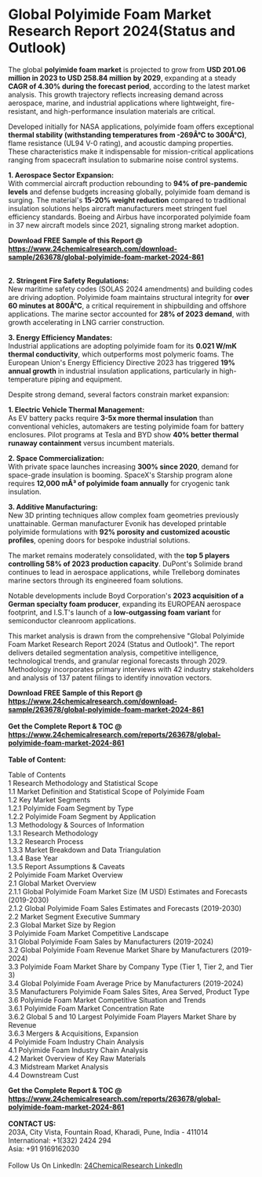 <h1>Global Polyimide Foam Market Research Report 2024(Status and Outlook)</h1><p>The global <strong>polyimide foam market</strong> is projected to grow from <strong>USD 201.06 million in 2023 to USD 258.84 million by 2029</strong>, expanding at a steady <strong>CAGR of 4.30% during the forecast period</strong>, according to the latest market analysis. This growth trajectory reflects increasing demand across aerospace, marine, and industrial applications where lightweight, fire-resistant, and high-performance insulation materials are critical.</p><p>Developed initially for NASA applications, polyimide foam offers exceptional <strong>thermal stability (withstanding temperatures from -269Â°C to 300Â°C)</strong>, flame resistance (UL94 V-0 rating), and acoustic damping properties. These characteristics make it indispensable for mission-critical applications ranging from spacecraft insulation to submarine noise control systems.</p><p><strong>1. Aerospace Sector Expansion:</strong><br>
With commercial aircraft production rebounding to <strong>94% of pre-pandemic levels</strong> and defense budgets increasing globally, polyimide foam demand is surging. The material's <strong>15-20% weight reduction</strong> compared to traditional insulation solutions helps aircraft manufacturers meet stringent fuel efficiency standards. Boeing and Airbus have incorporated polyimide foam in 37 new aircraft models since 2021, signaling strong market adoption.</p><div><b>Download FREE Sample of this Report @ 
            <a href="https://www.24chemicalresearch.com/download-sample/263678/global-polyimide-foam-market-2024-861">
            https://www.24chemicalresearch.com/download-sample/263678/global-polyimide-foam-market-2024-861</a></b></div><br><p><strong>2. Stringent Fire Safety Regulations:</strong><br>
New maritime safety codes (SOLAS 2024 amendments) and building codes are driving adoption. Polyimide foam maintains structural integrity for <strong>over 60 minutes at 800Â°C</strong>, a critical requirement in shipbuilding and offshore applications. The marine sector accounted for <strong>28% of 2023 demand</strong>, with growth accelerating in LNG carrier construction.</p><p><strong>3. Energy Efficiency Mandates:</strong><br>
Industrial applications are adopting polyimide foam for its <strong>0.021 W/mK thermal conductivity</strong>, which outperforms most polymeric foams. The European Union's Energy Efficiency Directive 2023 has triggered <strong>19% annual growth</strong> in industrial insulation applications, particularly in high-temperature piping and equipment.</p><p>Despite strong demand, several factors constrain market expansion:</p><p><strong>1. Electric Vehicle Thermal Management:</strong><br>
As EV battery packs require <strong>3-5x more thermal insulation</strong> than conventional vehicles, automakers are testing polyimide foam for battery enclosures. Pilot programs at Tesla and BYD show <strong>40% better thermal runaway containment</strong> versus incumbent materials.</p><p><strong>2. Space Commercialization:</strong><br>
With private space launches increasing <strong>300% since 2020</strong>, demand for space-grade insulation is booming. SpaceX's Starship program alone requires <strong>12,000 mÂ³ of polyimide foam annually</strong> for cryogenic tank insulation.</p><p><strong>3. Additive Manufacturing:</strong><br>
New 3D printing techniques allow complex foam geometries previously unattainable. German manufacturer Evonik has developed printable polyimide formulations with <strong>92% porosity and customized acoustic profiles</strong>, opening doors for bespoke industrial solutions.</p><p>The market remains moderately consolidated, with the <strong>top 5 players controlling 58% of 2023 production capacity</strong>. DuPont's Solimide brand continues to lead in aerospace applications, while Trelleborg dominates marine sectors through its engineered foam solutions.</p><p>Notable developments include Boyd Corporation's <strong>2023 acquisition of a German specialty foam producer</strong>, expanding its EUROPEAN aerospace footprint, and I.S.T's launch of a <strong>low-outgassing foam variant</strong> for semiconductor cleanroom applications.</p><p>This market analysis is drawn from the comprehensive "Global Polyimide Foam Market Research Report 2024 (Status and Outlook)". The report delivers detailed segmentation analysis, competitive intelligence, technological trends, and granular regional forecasts through 2029. Methodology incorporates primary interviews with 42 industry stakeholders and analysis of 137 patent filings to identify innovation vectors.</p><div><b>Download FREE Sample of this Report @ 
            <a href="https://www.24chemicalresearch.com/download-sample/263678/global-polyimide-foam-market-2024-861">
            https://www.24chemicalresearch.com/download-sample/263678/global-polyimide-foam-market-2024-861</a></b></div><br><div><b>Get the Complete Report & TOC @ 
            <a href="https://www.24chemicalresearch.com/reports/263678/global-polyimide-foam-market-2024-861">
            https://www.24chemicalresearch.com/reports/263678/global-polyimide-foam-market-2024-861</a></b></div><br>
            <b>Table of Content:</b><p>Table of Contents<br />
1 Research Methodology and Statistical Scope<br />
1.1 Market Definition and Statistical Scope of Polyimide Foam<br />
1.2 Key Market Segments<br />
1.2.1 Polyimide Foam Segment by Type<br />
1.2.2 Polyimide Foam Segment by Application<br />
1.3 Methodology & Sources of Information<br />
1.3.1 Research Methodology<br />
1.3.2 Research Process<br />
1.3.3 Market Breakdown and Data Triangulation<br />
1.3.4 Base Year<br />
1.3.5 Report Assumptions & Caveats<br />
2 Polyimide Foam Market Overview<br />
2.1 Global Market Overview<br />
2.1.1 Global Polyimide Foam Market Size (M USD) Estimates and Forecasts (2019-2030)<br />
2.1.2 Global Polyimide Foam Sales Estimates and Forecasts (2019-2030)<br />
2.2 Market Segment Executive Summary<br />
2.3 Global Market Size by Region<br />
3 Polyimide Foam Market Competitive Landscape<br />
3.1 Global Polyimide Foam Sales by Manufacturers (2019-2024)<br />
3.2 Global Polyimide Foam Revenue Market Share by Manufacturers (2019-2024)<br />
3.3 Polyimide Foam Market Share by Company Type (Tier 1, Tier 2, and Tier 3)<br />
3.4 Global Polyimide Foam Average Price by Manufacturers (2019-2024)<br />
3.5 Manufacturers Polyimide Foam Sales Sites, Area Served, Product Type<br />
3.6 Polyimide Foam Market Competitive Situation and Trends<br />
3.6.1 Polyimide Foam Market Concentration Rate<br />
3.6.2 Global 5 and 10 Largest Polyimide Foam Players Market Share by Revenue<br />
3.6.3 Mergers & Acquisitions, Expansion<br />
4 Polyimide Foam Industry Chain Analysis<br />
4.1 Polyimide Foam Industry Chain Analysis<br />
4.2 Market Overview of Key Raw Materials<br />
4.3 Midstream Market Analysis<br />
4.4 Downstream Cust</p><div><b>Get the Complete Report & TOC @ 
            <a href="https://www.24chemicalresearch.com/reports/263678/global-polyimide-foam-market-2024-861">
            https://www.24chemicalresearch.com/reports/263678/global-polyimide-foam-market-2024-861</a></b></div><br><b>CONTACT US:</b><br>
            203A, City Vista, Fountain Road, Kharadi, Pune, India - 411014<br>
            International: +1(332) 2424 294<br>
            Asia: +91 9169162030 <br><br>
            Follow Us On LinkedIn: <a href="https://www.linkedin.com/company/24chemicalresearch/">24ChemicalResearch LinkedIn</a>